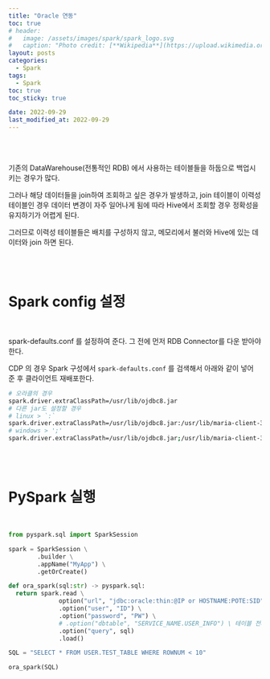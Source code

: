 ```yaml
---
title: "Oracle 연동"
toc: true
# header:
#   image: /assets/images/spark/spark_logo.svg
#   caption: "Photo credit: [**Wikipedia**](https://upload.wikimedia.org/wikipedia/commons/f/f3/Apache_Spark_logo.svg)"
layout: posts
categories:
  - Spark
tags:
  - Spark
toc: true
toc_sticky: true

date: 2022-09-29
last_modified_at: 2022-09-29
---
```


<br><br>

기존의 DataWarehouse(전통적인 RDB) 에서 사용하는 테이블들을 하둡으로 백업시키는 경우가 많다.

그러나 해당 데이터들을 join하여 조회하고 싶은 경우가 발생하고, join 테이블이 이력성 테이블인 경우 데이터 변경이 자주 일어나게 됨에 따라 Hive에서 조회할 경우 정확성을 유지하기가 어렵게 된다.

그러므로 이력성 테이블들은 배치를 구성하지 않고, 메모리에서 불러와 Hive에 있는 데이터와 join 하면 된다.

<br><br>

# Spark config 설정

<br>

spark-defaults.conf 를 설정하여 준다. 그 전에 먼저 RDB Connector를 다운 받아야 한다.

CDP 의 경우 Spark 구성에서 `spark-defaults.conf` 를 검색해서 아래와 같이 넣어 준 후 클라이언트 재배포한다.

```bash
# 오라클의 경우
spark.driver.extraClassPath=/usr/lib/ojdbc8.jar
# 다른 jar도 설정할 경우
# linux > `:`
spark.driver.extraClassPath=/usr/lib/ojdbc8.jar:/usr/lib/maria-client-3.0.8.jar
# windows > ';'
spark.driver.extraClassPath=/usr/lib/ojdbc8.jar;/usr/lib/maria-client-3.0.8.jar
```

<br><br>

# PySpark 실행

<br>

```python
from pyspark.sql import SparkSession

spark = SparkSession \
        .builder \
        .appName("MyApp") \
        .getOrCreate()

def ora_spark(sql:str) -> pyspark.sql:
  return spark.read \
              option("url", "jdbc:oracle:thin:@IP or HOSTNAME:POTE:SID") \
              .option("user", "ID") \
              .option("password", "PW") \
              # .option("dbtable", "SERVICE_NAME.USER_INFO") \ 테이블 전체 조회하고 싶은 경우
              .option("query", sql)
              .load()

SQL = "SELECT * FROM USER.TEST_TABLE WHERE ROWNUM < 10"

ora_spark(SQL)
```
